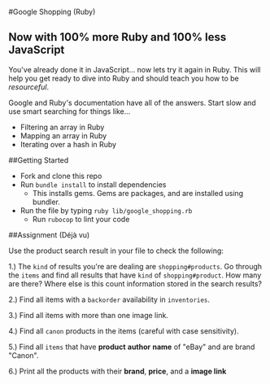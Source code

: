 #Google Shopping (Ruby)

## Now with 100% more Ruby and 100% less JavaScript

You've already done it in JavaScript... now lets try it again in Ruby. This will help you get ready to dive into Ruby and should teach you how to be *resourceful*.

Google and Ruby's documentation have all of the answers. Start slow and use smart searching for things like...

* Filtering an array in Ruby
* Mapping an array in Ruby
* Iterating over a hash in Ruby

##Getting Started

* Fork and clone this repo
* Run `bundle install` to install dependencies
  * This installs gems. Gems are packages, and are installed using bundler.
* Run the file by typing `ruby lib/google_shopping.rb`
  * Run `rubocop` to lint your code

##Assignment (Déjà vu)

Use the product search result in your file to check the following:

1.) The `kind` of results you're are dealing are `shopping#products`. Go through the `items` and find all results that have `kind` of `shopping#product`. How many are there? Where else is this count information stored in the search results?

2.) Find all items with a `backorder` availability in `inventories`.

3.) Find all items with more than one image link.

4.) Find all `canon` products in the items (careful with case sensitivity).

5.) Find all `items` that have **product** **author** **name** of "eBay" and are brand "Canon".

6.) Print all the products with their **brand**, **price**, and a **image link**
